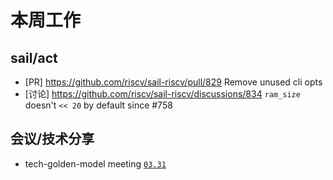# 本周工作

## sail/act

- \[PR\] <https://github.com/riscv/sail-riscv/pull/829> Remove unused cli opts
- \[讨论\] <https://github.com/riscv/sail-riscv/discussions/834> `ram_size` doesn't `<< 20` by default since #758

## 会议/技术分享

- tech-golden-model meeting [`03.31`](https://docs.google.com/document/d/1f9ihMT8vcmgijmvebMiHttwSbw9eY_MKkR9ea3CNFCg)
